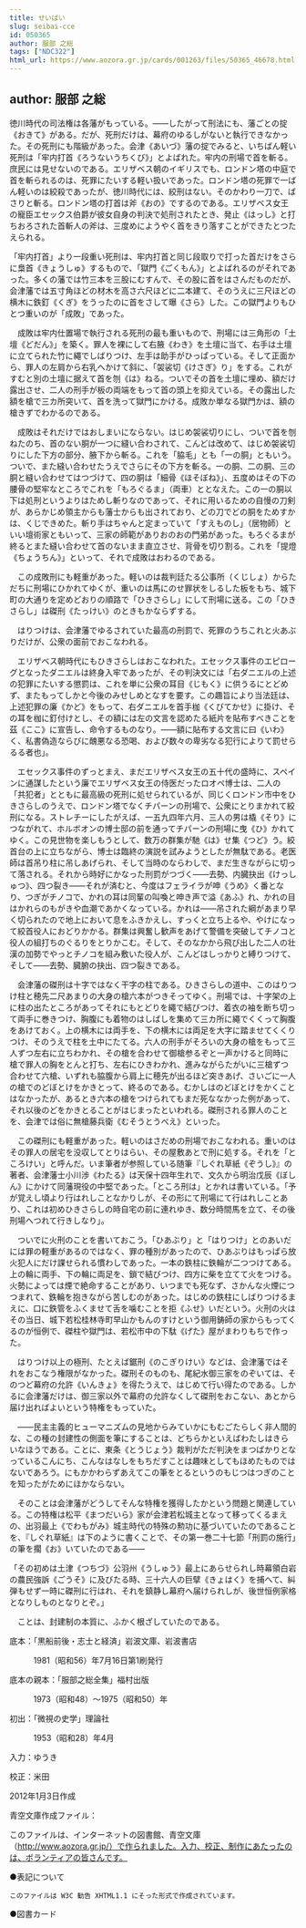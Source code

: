 ```yaml
---
title: せいばい
slug: seibai-cce
id: 050365
author: 服部 之総
tags: ["NDC322"]
html_url: https://www.aozora.gr.jp/cards/001263/files/50365_46678.html
---
```


## author: 服部 之総

徳川時代の司法権は各藩がもっている。――したがって刑法にも、藩ごとの掟《おきて》がある。だが、死刑だけは、幕府のゆるしがないと執行できなかった。その死刑にも階級があった。会津《あいづ》藩の掟でみると、いちばん軽い死刑は「牢内打首《ろうないうちくび》」とよばれた。牢内の刑場で首を斬る。庶民には見せないのである。エリザベス朝のイギリスでも、ロンドン塔の中庭で首を斬られるのは、死罪にたいする軽い扱いであった。ロンドン塔の死罪で一ばん軽いのは絞殺であったが、徳川時代には、絞刑はない。そのかわり一刀で、ばさりと斬る。ロンドン塔の打首は斧《おの》でするのである。エリザベス女王の寵臣エセックス伯爵が彼女自身の判決で処刑されたとき、発止《はっし》と打ちおろされた首斬人の斧は、三度めにようやく首をきり落すことができたとつたえられる。

「牢内打首」より一段重い死刑は、牢内打首と同じ段取りで打った首だけをさらに梟首《きょうしゅ》するもので、「獄門《ごくもん》」とよばれるのがそれであった。多くの藩では竹三本を三股にむすんで、その股に首をはさんだものだが、会津藩では五寸角ほどの材木を高さ六尺ほどに二本建て、そのうえに三尺ほどの横木に鉄釘《くぎ》をうったのに首をさして曝《さら》した。この獄門よりもひとつ重いのが「成敗」であった。

　成敗は牢内仕置場で執行される死刑の最も重いもので、刑場には三角形の「土壇《どだん》」を築く。罪人を裸にして右腋《わき》を土壇に当て、右手は土壇に立てられた竹に繩でしばりつけ、左手は助手がひっぱっている。そして正面から、罪人の左肩から右乳へかけて斜に、「袈裟切《けさぎ》り」をする。これがすむと別の土壇に据えて首を刎《は》ねる。ついでその首を土壇に埋め、額だけ露出させ、二人の刑手が板の両端をもって首の頭上を抑えている。その露出した額を槍で三カ所突いて、首を洗って獄門にかける。成敗か単なる獄門かは、額の槍きずでわかるのである。

　成敗はそれだけではおしまいにならない。はじめ袈裟切りにし、ついで首を刎ねたのち、首のない胴が一つに縫い合わされて、こんどは改めて、はじめ袈裟切りにした下方の部分、腋下から斬る。これを「脇毛」とも「一の胴」ともいう。ついで、また縫い合わせたうえでさらにその下方を斬る。一の胴、二の胴、三の胴と縫い合わせてはつづけて、四の胴は「細骨《ほそぼね》」、五度めはその下の腰骨の堅牢なところでこれを「もろぐるま」（両車）ととなえた。この一の胴以下は処刑というよりはためし斬りなのであって、それに用いるための自慢の刀剣が、あらかじめ領主からも藩士からも出されており、どの刀でどの胴をためすかは、くじできめた。斬り手はちゃんと定まっていて「すえものし」（居物師）といい壇術家ともいって、三家の師範がありおのおの門弟があった。もろぐるまが終るとまた縫い合わせて首のないまま直立させ、背骨を切り割る。これを「提燈《ちょうちん》」といって、それで成敗はおわるのである。

　この成敗刑にも軽重があった。軽いのは裁判廷たる公事所（くじしょ）からただちに刑場にひかれてゆくが、重いのは馬にのせ罪状をしるした板をもち、城下町の大通りを定めどおりの順路で「ひきさらし」にして刑場に送る。この「ひきさらし」は磔刑《たっけい》のときもかならずする。



　はりつけは、会津藩でゆるされていた最高の刑罰で、死罪のうちこれと火あぶりだけが、公衆の面前でおこなわれる。

　エリザベス朝時代にもひきさらしはおこなわれた。エセックス事件のエピローグとなったダニエルは終身入牢であったが、その判決文には「右ダニエルの上述の犯罪にたいする懲罰は、これを単に公衆の耳目《じもく》に供うるにとどめず、またもってしかと今後のみせしめとなすを要す。この趣旨により当法廷は、上述犯罪の廉《かど》をもって、右ダニエルを首手枷《くびてかせ》に掛け、その耳を枷に釘付けとし、その額には左の文言を認めたる紙片を貼布すべきことを茲《ここ》に宣告し、命令するものなり。――額に貼布する文言に曰《いわ》く、私書偽造ならびに醜悪なる恐喝、および数々の卑劣なる犯行によりて罰せらるる者也」。



　エセックス事件のずっとまえ、まだエリザベス女王の五十代の盛時に、スペインに通謀したという廉でエリザベス女王の侍医だったロオペ博士は、二人の「共犯者」とともに最高級の死刑に処せられているが、同じくロンドン市中をひきさらしのうえで、ロンドン塔でなくチパーンの刑場で、公衆にとりまかれて絞刑になる。ストレチーにしたがえば、一五九四年六月、三人の男は橇《そり》につながれて、ホルボオンの博士邸の前を通ってチパーンの刑場に曳《ひ》かれてゆく。この見世物を楽しもうとして、数万の群集が馳《は》せ集《つど》う。絞首台の上に立ちながら、博士は臨終の演説を試みようとしたが無駄である。老医師は首吊り柱に吊しあげられ、そして当時のならわしで、まだ生きながらに切って落される。それから時好にかなった刑罰がつづく――去勢、内臓抉出《けっしゅつ》、四つ裂き――それが済むと、今度はフェライラが呻《うめ》く番となり、つぎがチノコで、かれの耳は同輩の叫喚と呻き声で溢《あふ》れ、かれの目はかれらのもがきや血潮であかくなっている。かれは――吊された綱があまり早く切られたので地上において息をふきかえし、すっくと立ち上るや、やけになって絞首役人におどりかかる。群集は興奮し歓声をあげて警備を突破してチノコと役人の組打ちのぐるりをとりかこむ。そして、そのなかから飛び出した二人の壮漢の加勢でやっとチノコを組み敷いた役人が、こんどはしっかりと縛りつけて、そして――去勢、臓腑の抉出、四つ裂きである。



　会津藩の磔刑は十字ではなく干字の柱である。ひきさらしの道中、このはりつけ柱と穂先二尺あまりの大身の槍六本がつきそってゆく。刑場では、十字架の上に柱の出たところがあってそれにもとどりを繩で結びつけ、着衣の袖を断ち切って両手に巻きつけ、胸腹にも着物のはしばしを集めて三カ所に繩でくくって胸腹をあけておく。上の横木には両手を、下の横木には両足を大字に踏ませてくくりつけ、そのうえで柱を土中にたてる。六人の刑手がそろいの大身の槍をもって三人ずつ左右に立ちわかれ、その槍を合わせて御槍参るぞと一声かけると同時に槍で罪人の胸をとんと打ち、左右にひきわかれ、進みながらたがいに三槍ずつ合わせて六槍、いずれも脇腹から肩上に穂先が出るほど突きあげ、さいごに一人の槍でのどぼとけをかきとって、終るのである。むかしはのどぼとけをかくことはなかったが、あるとき六本の槍をつけられてもまだ死ななかった例があって、それ以後のどをかきとることがはじまったといわれる。磔刑される罪人のことを、会津では俗に無槍藤兵衛《むそうとうべえ》といった。

　この磔刑にも軽重があった。軽いのはさだめの刑場でおこなわれる。重いのはその罪人の居宅を没収してとりはらい、その屋敷あとで刑に処する。それを「ところけい」と呼んだ。いま筆者が参照している随筆『しぐれ草紙《ぞうし》』の著者、会津藩士小川渉《わたる》は天保十四年生れで、文久から明治戊辰《ぼしん》にかけて同藩現役の中堅であった。「ところ刑は」とかれは書いている。「予が覚えし頃より行はれしことなかりしが、その形にて刑場にて行はれしことあり、これは初めひきさらしの時自宅の前に連れゆき、数分時間馬を立て、その後刑場へつれて行きしなり」。



　ついでに火刑のことを書いておこう。「ひあぶり」と「はりつけ」とのあいだには罪の軽重があるのではなく、罪の種別があったので、ひあぶりはもっぱら放火犯人にだけ課せられる慣わしであった。一本の鉄柱に鉄輪が二つつけてある。上の輪に両手、下の輪に両足を、鎖で結びつけ、四方に柴を立てて火をつける。火勢によっては煙で絶命することがあり、いつまでも死なず、さかんな火煙につつまれて、鉄輪を抱きながら苦しむのがあった。はじめの鉄柱にしばりつけるまえに、口に鉄管をふくませて舌を噛むことを拒《ふせ》いだという。火刑の火はその当日、城下若松桂林寺町早山かもんのすけという御用鋳師の家からもってくるのが恒例で、磔柱や獄門は、若松市中の下駄《げた》屋がまわりもちで作った。



　はりつけ以上の極刑、たとえば鋸刑《のこぎりけい》などは、会津藩ではそれをおこなう権限がなかった。磔刑そのものも、尾紀水御三家をのぞいては、そのつど幕府の允許《いんきょ》を得たうえで、はじめて行い得たのである。しかるに会津藩だけは、御三家以外で幕府の允許なくして磔刑をおこない、あとから届け出ればよいという特権をもっていた。



　――民主主義的ヒューマニズムの見地からみていかにもむごたらしく非人間的な、この種の封建性の側面を筆にすることは、どちらかといえばわたしはきらいなほうである。ことに、東条《とうじょう》裁判がただ判決をまつばかりとなっているこんにち、こんなはなしをもちだすことは趣味としてもほめたものではないであろう。にもかかわらずあえてこの筆をとるというのもじつはつぎのことを知ったがためにほかならない。

　そのことは会津藩がどうしてそんな特権を獲得したかという問題と関連している。この特権は松平《まつだいら》家が会津若松城主となって移ってくるまえの、出羽最上《でわもがみ》城主時代の特殊の勲功に基づいていたのであることを、『しぐれ草紙』は下のように書くことで、その第一巻二十七節「刑罰の施行」の筆を擱《お》いていたのである――


「その初めは土津《つちづ》公羽州《うしゅう》最上にあらせられし時幕領白岩の農民強訴《ごうそ》に及びたる時、三十六人の巨擘《きょはく》を捕へて、糾弾もせず一時に磔刑に行はれ、それを鎮静し幕府へ届けられしが、後世恒例家格となりしものとなりとぞ。」





　ことは、封建制の本質に、ふかく根ざしていたのである。













底本：「黒船前後・志士と経済」岩波文庫、岩波書店

　　　1981（昭和56）年7月16日第1刷発行

底本の親本：「服部之総全集」福村出版

　　　1973（昭和48）～1975（昭和50）年

初出：「微視の史学」理論社

　　　1953（昭和28）年4月

入力：ゆうき

校正：米田

2012年1月3日作成

青空文庫作成ファイル：

このファイルは、インターネットの図書館、青空文庫（http://www.aozora.gr.jp/）で作られました。入力、校正、制作にあたったのは、ボランティアの皆さんです。











●表記について


	このファイルは W3C 勧告 XHTML1.1 にそった形式で作成されています。







●図書カード